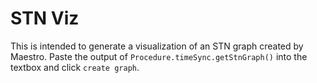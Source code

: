 STN Viz
=======

This is intended to generate a visualization of an STN graph created by Maestro. Paste the output of `Procedure.timeSync.getStnGraph()` into the textbox and click `create graph`.
